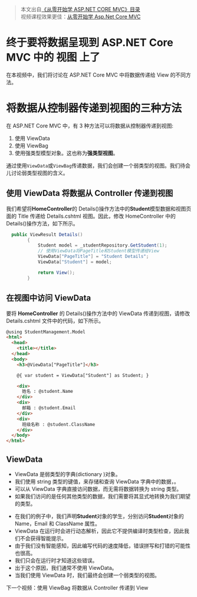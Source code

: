 > 本文出自[《从零开始学 ASP.NET CORE MVC》目录](https://www.52abp.com/wiki/mvc/0.1.4/1.Intro) </br>
> 视频课程效果更佳：[从零开始学 Asp.Net Core MVC](https://study.163.com/course/courseMain.htm?courseId=1209215803&share=2&shareId=400000000309007) </br>

# 终于要将数据呈现到 ASP.NET Core MVC 中的 视图 上了

在本视频中，我们将讨论在 ASP.NET Core MVC 中将数据传递给 View 的不同方法。

# 将数据从控制器传递到视图的三种方法

在 ASP.NET Core MVC 中，有 3 种方法可以将数据从控制器传递到视图:

1. 使用 ViewData
2. 使用 ViewBag
3. 使用强类型模型对象。这也称为**强类型视图**。

通过使用`ViewData`或`ViewBag`传递数据，我们会创建一个弱类型的视图。我们待会儿讨论弱类型视图的含义。

## 使用 ViewData 将数据从 Controller 传递到视图

我们希望将**HomeController**的 Details()操作方法中的**Student**模型数据和视图页面的 Title 传递给 Details.cshtml 视图。因此，修改 HomeController 中的 Details()操作方法，如下所示。

```csharp
  public ViewResult Details()
        {
            Student model = _studentRepository.GetStudent(1);
            // 使用ViewData将PageTitle和Student模型传递给View
            ViewData["PageTitle"] = "Student Details";
            ViewData["Student"] = model;

            return View();
        }
```

## 在视图中访问 ViewData

要将 **HomeController** 的 Details()操作方法中的 ViewData 传递到视图，请修改 Details.cshtml 文件中的代码，如下所示。

```html
@using StudentManagement.Model
<html>
  <head>
    <title></title>
  </head>
  <body>
    <h3>@ViewData["PageTitle"]</h3>

    @{ var student = ViewData["Student"] as Student; }

    <div>
      姓名 : @student.Name
    </div>
    <div>
      邮箱 : @student.Email
    </div>
    <div>
      班级名称 : @student.ClassName
    </div>
  </body>
</html>
```

## ViewData

- ViewData 是弱类型的字典(dictionary )对象。
- 我们使用 string 类型的键值，来存储和查询 ViewData 字典中的数据，。
- 可以从 ViewData 字典直接访问数据，而无需将数据转换为 string 类型。
- 如果我们访问的是任何其他类型的数据，我们需要将其显式地转换为我们期望的类型。

* 在我们的例子中，我们声明**Student**对象的学生，分别访问**Student**对象的 Name，Email 和 ClassName 属性。
* ViewData 在运行时会进行动态解析，因此它不提供编译时类型检查，因此我们不会获得智能提示。
* 由于我们没有智能感知，因此编写代码的速度降低，错误拼写和打错的可能性也很高。
* 我们只会在运行时才知道这些错误。
* 出于这个原因，我们通常不使用 ViewData。
* 当我们使用 ViewData 时，我们最终会创建一个弱类型的视图。

下一个视频：使用 ViewBag 将数据从 Controller 传递到 View
